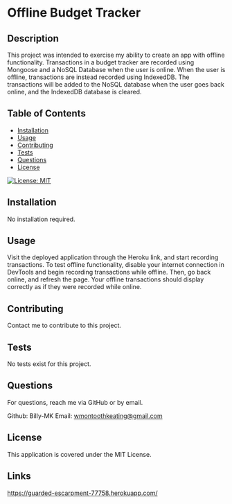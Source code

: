 # Offline Budget Tracker

## Description

This project was intended to exercise my ability to create an app with offline functionality. Transactions in a budget tracker are recorded using Mongoose and a NoSQL Database when the user is online. When the user is offline, transactions are instead recorded using IndexedDB. The transactions will be added to the NoSQL database when the user goes back online, and the IndexedDB database is cleared.

## Table of Contents

 - [Installation](#installation)
 - [Usage](#usage)
 - [Contributing](#contributing)
 - [Tests](#tests)
 - [Questions](#questions)
 - [License](#license)

[![License: MIT](https://img.shields.io/badge/License-MIT-yellow.svg)](https://opensource.org/licenses/MIT)

## Installation

No installation required.

## Usage

Visit the deployed application through the Heroku link, and start recording transactions. To test offline functionality, disable your internet connection in DevTools and begin recording transactions while offline. Then, go back online, and refresh the page. Your offline transactions should display correctly as if they were recorded while online.

## Contributing

Contact me to contribute to this project.

## Tests

No tests exist for this project.

## Questions

For questions, reach me via GitHub or by email.

Github: Billy-MK
Email: wmontoothkeating@gmail.com

## License

This application is covered under the MIT License.

## Links

https://guarded-escarpment-77758.herokuapp.com/
